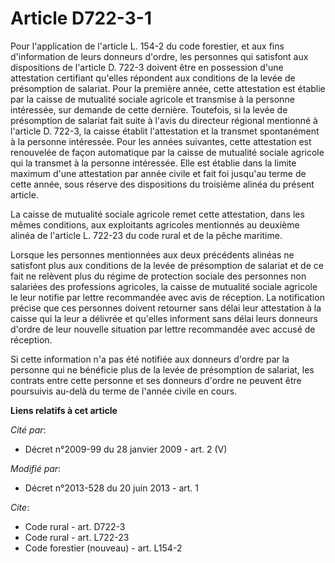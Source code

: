 # Article D722-3-1

Pour l'application de l'article L. 154-2 du code forestier, et aux fins d'information de leurs donneurs d'ordre, les
personnes qui satisfont aux dispositions de l'article D. 722-3 doivent être en possession d'une attestation certifiant
qu'elles répondent aux conditions de la levée de présomption de salariat. Pour la première année, cette attestation est
établie par la caisse de mutualité sociale agricole et transmise à la personne intéressée, sur demande de cette dernière.
Toutefois, si la levée de présomption de salariat fait suite à l'avis du directeur régional mentionné à l'article D. 722-3,
la caisse établit l'attestation et la transmet spontanément à la personne intéressée. Pour les années suivantes, cette
attestation est renouvelée de façon automatique par la caisse de mutualité sociale agricole qui la transmet à la personne
intéressée. Elle est établie dans la limite maximum d'une attestation par année civile et fait foi jusqu'au terme de cette
année, sous réserve des dispositions du troisième alinéa du présent article. 

La caisse de mutualité sociale agricole remet cette attestation, dans les mêmes conditions, aux exploitants agricoles
mentionnés au deuxième alinéa de l'article L. 722-23 du code rural et de la pêche maritime. 

Lorsque les personnes mentionnées aux deux précédents alinéas ne satisfont plus aux conditions de la levée de présomption de
salariat et de ce fait ne relèvent plus du régime de protection sociale des personnes non salariées des professions
agricoles, la caisse de mutualité sociale agricole le leur notifie par lettre recommandée avec avis de réception. La
notification précise que ces personnes doivent retourner sans délai leur attestation à la caisse qui la leur a délivrée et
qu'elles informent sans délai leurs donneurs d'ordre de leur nouvelle situation par lettre recommandée avec accusé de
réception. 

Si cette information n'a pas été notifiée aux donneurs d'ordre par la personne qui ne bénéficie plus de la levée de
présomption de salariat, les contrats entre cette personne et ses donneurs d'ordre ne peuvent être poursuivis au-delà du
terme de l'année civile en cours.

**Liens relatifs à cet article**

_Cité par_:

  - Décret n°2009-99 du 28 janvier 2009 - art. 2 (V)

_Modifié par_:

  - Décret n°2013-528 du 20 juin 2013 - art. 1

_Cite_:

  - Code rural - art. D722-3
  - Code rural - art. L722-23
  - Code forestier (nouveau) - art. L154-2
